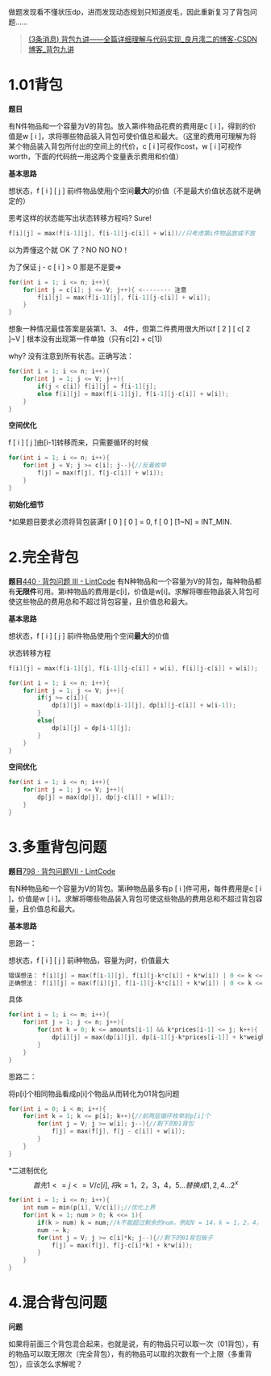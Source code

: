做题发现看不懂状压dp，进而发现动态规划只知道皮毛，因此重新复习了背包问题......

> [(3条消息) 背包九讲——全篇详细理解与代码实现_良月澪二的博客-CSDN博客_背包九讲](https://blog.csdn.net/yandaoqiusheng/article/details/84782655?ops_request_misc=%7B%22request%5Fid%22%3A%22164491642116781685368603%22%2C%22scm%22%3A%2220140713.130102334..%22%7D&request_id=164491642116781685368603&biz_id=0&utm_medium=distribute.pc_search_result.none-task-blog-2~all~sobaiduend~default-1-84782655.first_rank_v2_pc_rank_v29&utm_term=良月澪二背包&spm=1018.2226.3001.4187)

# 1.01背包

**题目**

有N件物品和一个容量为V的背包。放入第i件物品花费的费用是c [ i ]，得到的价值是w [ i ]，求将哪些物品装入背包可使价值总和最大。（这里的费用可理解为将某个物品装入背包所付出的空间上的代价，c [ i ]可视作cost，w [ i ]可视作worth，下面的代码统一用这两个变量表示费用和价值）

**基本思路**

想状态，f [ i ] [ j ] 前i件物品使用j个空间**最大**的价值（不是最大价值状态就不是确定的）

思考这样的状态能写出状态转移方程吗? Sure!

```C++
f[i][j] = max(f[i-1][j], f[i-1][j-c[i]] + w[i])//只考虑第i件物品放或不放
```

以为弄懂这个就 OK 了？NO NO NO！

为了保证 j - c [ i ] > 0 那是不是要=>

```C++
for(int i = 1; i <= n; i++){
	for(int j = c[i]; j <= V; j++){ <-------- 注意
		f[i][j] = max(f[i-1][j], f[i-1][j-c[i]] + w[i]);
	}
}
```

想象一种情况最佳答案是装第1、3、 4件，但第二件费用很大所以f [ 2 ] [ c[ 2 ]~V ] 根本没有出现第一件单独（只有c[2] + c[1])

why? 没有注意到所有状态。正确写法：

```c
for(int i = 1; i <= n; i++){
	for(int j = 1; j <= V; j++){ 
		if(j < c[i]) f[i][j] = f[i-1][j];
		else f[i][j] = max(f[i-1][j], f[i-1][j-c[i]] + w[i]);
	}
}
```



**空间优化**

f [ i ] [ j ]由[i-1]转移而来，只需要循环的时候

```C++
for(int i = 1; i <= n; i++){
	for(int j = V; j >= c[i]; j--){//反着枚举
		f[j] = max(f[j], f[j-c[i]] + w[i]);
	}
}
```

**初始化细节**

*如果题目要求必须将背包装满f [ 0 ] [ 0 ] = 0,  f [ 0 ] [1~N] = INT_MIN.



# 2.完全背包

**题目**[440 · 背包问题 III - LintCode](https://www.lintcode.com/problem/440)
有N种物品和一个容量为V的背包，每种物品都有**无限件**可用。第i种物品的费用是c[i]，价值是w[i]。求解将哪些物品装入背包可使这些物品的费用总和不超过背包容量，且价值总和最大。

**基本思路**

想状态，f [ i ] [ j ] 前i件物品使用j个空间**最大**的价值

状态转移方程

```C++
f[i][j] = max(f[i-1][j], f[i-1][j-c[i]] + w[i], f[i][j-c[i]] + w[i]);
```



```C
for(int i = 1; i <= n; i++){
    for(int j = 1; j <= V; j++){
        if(j >= c[i]){
      		dp[i][j] = max(dp[i-1][j], dp[i][j-c[i]] + w[i-1]);
        }
    	else{
    		dp[i][j] = dp[i-1][j];
    	}
    }
}
```

**空间优化**

```C
for(int i = 1; i <= n; i++){
    for(int j = 1; j <= V; j++){
        dp[j] = max(dp[j], dp[j-c[i]] + w[i]);
    }
}
```

# 3.多重背包问题

**题目**[798 · 背包问题VII - LintCode](https://www.lintcode.com/problem/798)

有N种物品和一个容量为V的背包。第i种物品最多有p [ i ]件可用，每件费用是c [ i ]，价值是w [ i ]。求解将哪些物品装入背包可使这些物品的费用总和不超过背包容量，且价值总和最大。

**基本思路**

思路一：

想状态，f [ i ] [ j ] 前i种物品，容量为j时，价值最大

```C
错误想法： f[i][j] = max(f[i-1][j], f[i][j-k*c[i]] + k*w[i]) | 0 <= k <= p[i] 
正确想法： f[i][j] = max(f[i][j], f[i-1][j-k*c[i]] + k*w[i]) | 0 <= k <= p[i] 
```

具体

```C++
for(int i = 1; i <= m; i++){
    for(int j = 1; j <= n; j++){
        for(int k = 0; k <= amounts[i-1] && k*prices[i-1] <= j; k++){
            dp[i][j] = max(dp[i][j], dp[i-1][j-k*prices[i-1]] + k*weight[i-1]);
        }
    }
}
```

思路二：

将p[i]个相同物品看成p[i]个物品从而转化为01背包问题

```c
for(int i = 0; i < m; i++){
    for(int k = 1; k <= p[i]; k++){//前两层循环枚举前p[i]个
        for(int j = V; j >= w[i]; j--){//剩下的01背包
            f[j] = max(f[j], f[j - c[i]] + w[i]);
        }
    }
}
```

*二进制优化
$$
首先1 <= j <= V/c[i],将k = 1，2，3，4，5...替换成1,2,4...2^x
$$

```c
for(int i = 1; i <= n; i++){
    int num = min(p[i], V/c[i]);//优化上界
    for(int k = 1; num > 0; k <<= 1){
        if(k > num) k = num;//k不能超过剩余的num，例如V = 14，k = 1，2，4，7；
        num -= k;
        for(int j = V; j >= c[i]*k; j--){//剩下的01背包板子
            f[j] = max(f[j], f[j-c[i]*k] + k*w[i]);
        }
    }
}
```



# 4.混合背包问题

**问题**

如果将前面三个背包混合起来，也就是说，有的物品只可以取一次（01背包），有的物品可以取无限次（完全背包），有的物品可以取的次数有一个上限（多重背包），应该怎么求解呢？